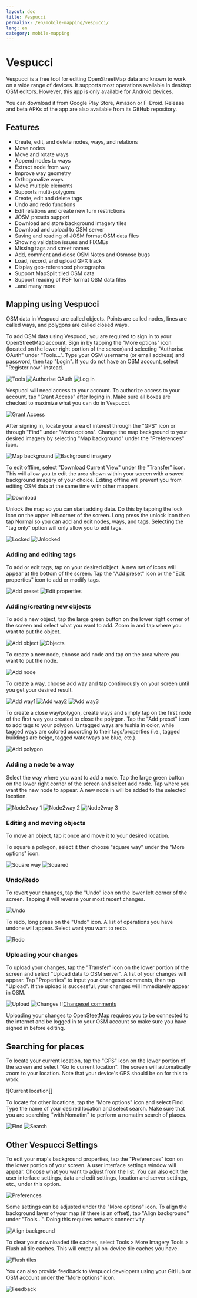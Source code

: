 ```yaml
---
layout: doc
title: Vespucci
permalink: /en/mobile-mapping/vespucci/
lang: en
category: mobile-mapping
---
```


Vespucci
=============

Vespucci is a free tool for editing OpenStreetMap data and known to work on a wide range of devices. It supports most operations available in desktop OSM editors. However, this app is only available for Android devices. 

You can download it from Google Play Store, Amazon or F-Droid. Release and beta APKs of the app are also available from its GitHub repository.

Features
---------------

+ Create, edit, and delete nodes, ways, and relations
+ Move nodes
+ Move and rotate ways
+ Append nodes to ways
+ Extract node from way
+ Improve way geometry
+ Orthogonalize ways
+ Move multiple elements
+ Supports multi-polygons
+ Create, edit and delete tags
+ Undo and redo functions
+ Edit relations and create new turn restrictions
+ JOSM presets support
+ Download and store background imagery tiles
+ Download and upload to OSM server
+ Saving and reading of JOSM format OSM data files
+ Showing validation issues and FIXMEs
+ Missing tags and street names
+ Add, comment and close OSM Notes and Osmose bugs
+ Load, record, and upload GPX track
+ Display geo-referenced photographs
+ Support MapSplit tiled OSM data
+ Support reading of PBF format OSM data files
+ ..and many more

Mapping using Vespucci
---------------

OSM data in Vespucci are called objects. Points are called nodes, lines are called ways, and polygons are called closed ways.

To add OSM data using Vespucci, you are required to sign in to your OpenStreetMap account. Sign in by tapping the "More options" icon (located on the lower right portion of the screen)and selecting "Authorise OAuth" under "Tools...". Type your OSM username (or email address) and password, then tap "Login". If you do not have an OSM account, select "Register now" instead. 

![Tools][]
![Authorise OAuth][]
![Log in][]

Vespucci will need access to your account. To authorize access to your account, tap "Grant Access" after loging in. Make sure all boxes are checked to maximize what you can do in Vespucci.

![Grant Access][]

After signing in, locate your area of interest through the "GPS" icon or through "Find" under "More options". Change the map background to your desired imagery by selecting "Map background" under the "Preferences" icon.

![Map background][]
![Background imagery][]

To edit offline, select "Download Current View" under the "Transfer" icon. This will allow you to edit the area shown within your screen with a saved background imagery of your choice. Editing offline will prevent you from editing OSM data at the same time with other mappers.

![Download][]

Unlock the map so you can start adding data. Do this by tapping the lock icon on the upper left corner of the screen. Long press the unlock icon then tap Normal so you can add and edit nodes, ways, and tags. Selecting the "tag only" option will only allow you to edit tags.

![Locked][]
![Unlocked][]

### Adding and editing tags

To add or edit tags, tap on your desired object. A new set of icons will appear at the bottom of the screen. Tap the "Add preset" icon or the "Edit properties" icon to add or modify tags.

![Add preset][]
![Edit properties][]

### Adding/creating new objects

To add a new object, tap the large green button on the lower right corner of the screen and select what you want to add. Zoom in and tap where you want to put the object.

![Add object][]
![Objects][]

To create a new node, choose add node and tap on the area where you want to put the node.

![Add node][]

To create a way, choose add way and tap continuously on your screen until you get your desired result. 

![Add way1][]
![Add way2][]
![Add way3][]

To create a close way/polygon, create ways and simply tap on the first node of the first way you created to close the polygon. Tap the "Add preset" icon to add tags to your polygon. Untagged ways are fushia in color, while tagged ways are colored according to their tags/properties (i.e., tagged buildings are beige, tagged waterways are blue, etc.).

![Add polygon][]

### Adding a node to a way

Select the way where you want to add a node. Tap the large green button on the lower right corner of the screen and select add node. Tap where you want the new node to appear. A new node in will be added to the selected location.

![Node2way 1][]
![Node2way 2][]
![Node2way 3][]

### Editing and moving objects

To move an object, tap it once and move it to your desired location.

To square a polygon, select it then choose "square way" under the "More options" icon.

![Square way][]
![Squared][]

### Undo/Redo

To revert your changes, tap the "Undo" icon on the lower left corner of the screen. Tapping it will reverse your most recent changes.

![Undo][]

To redo, long press on the "Undo" icon. A list of operations you have undone will appear. Select want you want to redo.

![Redo][]

### Uploading your changes

To upload your changes, tap the "Transfer" icon on the lower portion of the screen and select "Upload data to OSM server". A list of your changes will appear. Tap "Properties" to input your changeset comments, then tap "Upload". If the upload is successful, your changes will immediately appear in OSM.

![Upload][]
![Changes][]
![[Changeset comments][]

Uploading your changes to OpenSteetMap requires you to be connected to the internet and be logged in to your OSM account so make sure you have signed in before editing.

Searching for places
---------------

To locate your current location, tap the "GPS" icon on the lower portion of the screen and select "Go to current location". The screen will automatically zoom to your location. Note that your device's GPS should be on for this to work.

![Current location[]

To locate for other locations, tap the "More options" icon and select Find. Type the name of your desired location and select search. Make sure that you are searching "with Nomatim" to perform a nomatim search of places.

![Find]
![Search]

Other Vespucci Settings
---------------

To edit your map's background properties, tap the "Preferences" icon on the lower portion of your screen. A user interface settings window will appear. Choose what you want to adjust from the list. You can also edit the user interface settings, data and edit settings, location and server settings, etc., under this option.

![Preferences][]

Some settings can be adjusted under the "More options" icon. To align the background layer of your map (if there is an offset), tap "Align background" under "Tools...". Doing this requires network connectivity. 

![Align background][]

To clear your downloaded tile caches, select Tools > More Imagery Tools > Flush all tile caches. This will empty all on-device tile caches you have.

![Flush tiles][]

You can also provide feedback to Vespucci developers using your GitHub or OSM account under the "More options" icon.

![Feedback][]


[Tools]: /images/mobile-mapping/vespucci_tools.PNG
[Authorise OAuth]: /images/mobile-mapping/vespucci_oath.PNG
[Log in]: /images/mobile-mapping/vespucci_login.PNG
[Grant Access]: /images/mobile-mapping/vespucci_grant_access.PNG
[Map background]: /images/mobile-mapping/vespucci_map_background.PNG
[Background imagery]: /images/mobile-mapping/vespucci_imagery.PNG
[Download]: /images/mobile-mapping/vespucci_download.PNG
[Locked]: /images/mobile-mapping/vespucci_locked.PNG
[Unlocked]: /images/mobile-mapping/vespucci_unlocked.PNG
[Add preset]: /images/mobile-mapping/vespuci_add_preset.PNG
[Edit properties]: /images/mobile-mapping/vespucci_edit_properties.PNG
[Add object]: /images/mobile-mapping/vespucci_add_object.PNG
[Objects]: /images/mobile-mapping/vespucci_objects.PNG
[Add node]: /images/mobile-mapping/vespucci_add_node.PNG
[Add way1]: /images/mobile-mapping/vespucci_add_way1.PNG
[Add way2]: /images/mobile-mapping/vespucci_add_way2.PNG
[Add way3]: /images/mobile-mapping/vespucci_add_way3.PNG
[Add polygon]: /images/mobile-mapping/vespucci_add_polygon.PNG
[Node2way 1]: /images/mobile-mapping/vespucci_add_node2way1.PNG
[Node2way 2]: /images/mobile-mapping/vespucci_add_node2way2.PNG
[Node2way 3]: /images/mobile-mapping/vespucci_add_node2way3.PNG
[Square way]: /images/mobile-mapping/vespucci_square_way.PNG
[Squared]: /images/mobile-mapping/vespucci_squared.PNG
[Undo]: /images/mobile-mapping/vespucci_undo.PNG
[Redo]: /images/mobile-mapping/vespucci_redo.PNG
[Upload]: /images/mobile-mapping/vespucci_upload.PNG
[Changes]: /images/mobile-mapping/vespucci_changes.PNG
[Changeset comments]: /images/mobile-mapping/vespucci_changeset.PNG
[Current location]: /images/mobile-mapping/vespucci_current_location.PNG
[Find]: /images/mobile-mapping/vespucci_find.PNG
[Search]: /images/mobile-mapping/vespucci_search.PNG
[Preferences]: /images/mobile-mapping/vespucci_preferences.PNG
[Align background]: /images/mobile-mapping/vespucci_align_background.PNG
[Flush tiles]: /images/mobile-mapping/vespucci_flush_tiles.PNG
[Feedback]: /images/mobile-mapping/vespucci_feedback.PNG
